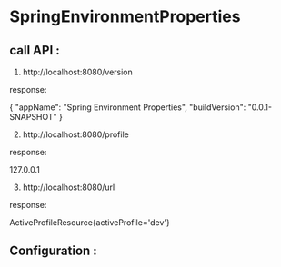 # SpringEnvironmentProperties

## call API :

1. http://localhost:8080/version

response: 

{
"appName": "Spring Environment Properties",
"buildVersion": "0.0.1-SNAPSHOT"
}

2. http://localhost:8080/profile

response: 

127.0.0.1

3. http://localhost:8080/url

response: 

ActiveProfileResource{activeProfile='dev'}

## Configuration :
